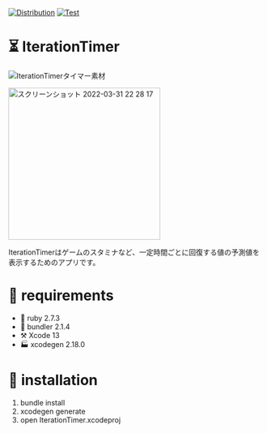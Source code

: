 [![Distribution](https://github.com/hal1437/IterationTimer/actions/workflows/distribution.yml/badge.svg?branch=main)](https://github.com/hal1437/IterationTimer/actions/workflows/distribution.yml)
[![Test](https://github.com/hal1437/IterationTimer/actions/workflows/test.yml/badge.svg)](https://github.com/hal1437/IterationTimer/actions/workflows/test.yml)

# ⏳ IterationTimer

![IterationTimerタイマー素材](https://user-images.githubusercontent.com/8135472/161307247-4fcfd0d4-14b0-4ef5-829e-f4e861fc457d.png)


<img width="300" alt="スクリーンショット 2022-03-31 22 28 17" src="https://user-images.githubusercontent.com/8135472/161067739-0b422457-3313-4ab8-b0fa-da3cec273d09.png">

IterationTimerはゲームのスタミナなど、一定時間ごとに回復する値の予測値を表示するためのアプリです。

# 🧰 requirements
- 💎 ruby 2.7.3
- 🧵 bundler 2.1.4
- ⚒️ Xcode 13
- 🏭 xcodegen 2.18.0

# 🚪 installation
1. bundle install
1. xcodegen generate
1. open IterationTimer.xcodeproj
